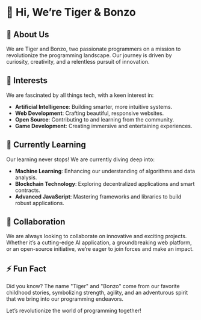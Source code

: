 # 👋 Hi, We’re Tiger & Bonzo

## 🐯 About Us
We are Tiger and Bonzo, two passionate programmers on a mission to revolutionize the programming landscape. Our journey is driven by curiosity, creativity, and a relentless pursuit of innovation.

## 👀 Interests
We are fascinated by all things tech, with a keen interest in:
- **Artificial Intelligence**: Building smarter, more intuitive systems.
- **Web Development**: Crafting beautiful, responsive websites.
- **Open Source**: Contributing to and learning from the community.
- **Game Development**: Creating immersive and entertaining experiences.

## 🌱 Currently Learning
Our learning never stops! We are currently diving deep into:
- **Machine Learning**: Enhancing our understanding of algorithms and data analysis.
- **Blockchain Technology**: Exploring decentralized applications and smart contracts.
- **Advanced JavaScript**: Mastering frameworks and libraries to build robust applications.

## 💞️ Collaboration
We are always looking to collaborate on innovative and exciting projects. Whether it’s a cutting-edge AI application, a groundbreaking web platform, or an open-source initiative, we’re eager to join forces and make an impact.

## ⚡ Fun Fact
Did you know? The name "Tiger" and "Bonzo" come from our favorite childhood stories, symbolizing strength, agility, and an adventurous spirit that we bring into our programming endeavors.

Let’s revolutionize the world of programming together!
